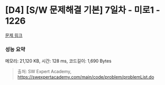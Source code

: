 # [D4] [S/W 문제해결 기본] 7일차 - 미로1 - 1226 

[문제 링크](https://swexpertacademy.com/main/code/problem/problemDetail.do?contestProbId=AV14vXUqAGMCFAYD) 

### 성능 요약

메모리: 21,120 KB, 시간: 128 ms, 코드길이: 1,690 Bytes



> 출처: SW Expert Academy, https://swexpertacademy.com/main/code/problem/problemList.do